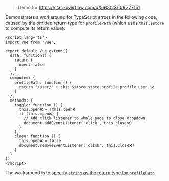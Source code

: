 > Demo for https://stackoverflow.com/q/56002310/6277151

Demonstrates a workaround for TypeScript errors in the following code, caused by the omitted return type for `profilePath` (which uses `this.$store` to compute its return value):

```
<script lang='ts'>
import Vue from 'vue';

export default Vue.extend({
  data: function() {
    return {
      open: false
    }
  },
  computed: {
    profilePath: function() {
      return "/user/" + this.$store.state.profile.profile.user.id
    }
  },
  methods: {
    toggle: function () {
      this.open❌ = !this.open❌
      if (this.open❌) {
        // Add click listener to whole page to close dropdown
        document.addEventListener('click', this.close❌)
      }
    },
    close: function () {
      this.open❌ = false
      document.removeEventListener('click', this.close❌)
    }
  }
})
</script>
```

The workaround is to [specify `string` as the return type for `profilePath`](https://github.com/tony19-sandbox/vue-typescript-issue/blob/423172b/src/components/Foo.vue#L17).
